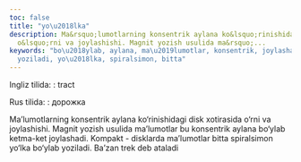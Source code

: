 ```yaml
---
toc: false
title: "yo\u2018lka"
description: Ma&rsquo;lumotlarning konsentrik aylana ko&lsquo;rinishidagi disk xotirasida
  o&lsquo;rni va joylashishi. Magnit yozish usulida ma&rsquo;...
keywords: "bo\u2018ylab, aylana, ma\u2019lumotlar, konsentrik, joylashadi, Ba\u2019zan,
  yoziladi, yo\u2018lka, spiralsimon, bitta"
---
```


Ingliz tilida:
:   tract

Rus tilida:
:   дорожка

Ma’lumotlarning konsentrik aylana ko‘rinishidagi disk xotirasida o‘rni va joylashishi. Magnit yozish usulida ma’lumotlar bu konsentrik aylana bo‘ylab ketma-ket joylashadi. Kompakt - disklarda ma’lumotlar bitta spiralsimon yo‘lka bo‘ylab yoziladi. Ba’zan trek deb ataladi